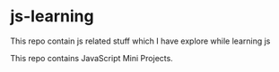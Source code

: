 # js-learning
This repo contain js related stuff which I have explore while learning js

This repo contains JavaScript Mini Projects.
